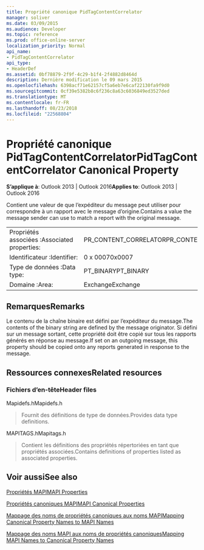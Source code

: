 ```yaml
---
title: Propriété canonique PidTagContentCorrelator
manager: soliver
ms.date: 03/09/2015
ms.audience: Developer
ms.topic: reference
ms.prod: office-online-server
localization_priority: Normal
api_name:
- PidTagContentCorrelator
api_type:
- HeaderDef
ms.assetid: 0bf78879-2f9f-4c29-b1f4-2f4882d8464d
description: Dernière modification le 09 mars 2015
ms.openlocfilehash: 6398acf71e62157cf5a6eb7e6caf22130fa9f9d0
ms.sourcegitcommit: 0cf39e5382b8c6f236c8a63c6036849ed3527ded
ms.translationtype: MT
ms.contentlocale: fr-FR
ms.lasthandoff: 08/23/2018
ms.locfileid: "22568804"
---
```

# <a name="pidtagcontentcorrelator-canonical-property"></a><span data-ttu-id="5c3bd-103">Propriété canonique PidTagContentCorrelator</span><span class="sxs-lookup"><span data-stu-id="5c3bd-103">PidTagContentCorrelator Canonical Property</span></span>

  
  
<span data-ttu-id="5c3bd-104">**S’applique à**: Outlook 2013 | Outlook 2016</span><span class="sxs-lookup"><span data-stu-id="5c3bd-104">**Applies to**: Outlook 2013 | Outlook 2016</span></span> 
  
<span data-ttu-id="5c3bd-105">Contient une valeur de que l’expéditeur du message peut utiliser pour correspondre à un rapport avec le message d’origine.</span><span class="sxs-lookup"><span data-stu-id="5c3bd-105">Contains a value the message sender can use to match a report with the original message.</span></span>
  
|||
|:-----|:-----|
|<span data-ttu-id="5c3bd-106">Propriétés associées :</span><span class="sxs-lookup"><span data-stu-id="5c3bd-106">Associated properties:</span></span>  <br/> |<span data-ttu-id="5c3bd-107">PR_CONTENT_CORRELATOR</span><span class="sxs-lookup"><span data-stu-id="5c3bd-107">PR_CONTENT_CORRELATOR</span></span>  <br/> |
|<span data-ttu-id="5c3bd-108">Identificateur :</span><span class="sxs-lookup"><span data-stu-id="5c3bd-108">Identifier:</span></span>  <br/> |<span data-ttu-id="5c3bd-109">0 x 0007</span><span class="sxs-lookup"><span data-stu-id="5c3bd-109">0x0007</span></span>  <br/> |
|<span data-ttu-id="5c3bd-110">Type de données :</span><span class="sxs-lookup"><span data-stu-id="5c3bd-110">Data type:</span></span>  <br/> |<span data-ttu-id="5c3bd-111">PT_BINARY</span><span class="sxs-lookup"><span data-stu-id="5c3bd-111">PT_BINARY</span></span>  <br/> |
|<span data-ttu-id="5c3bd-112">Domaine :</span><span class="sxs-lookup"><span data-stu-id="5c3bd-112">Area:</span></span>  <br/> |<span data-ttu-id="5c3bd-113">Exchange</span><span class="sxs-lookup"><span data-stu-id="5c3bd-113">Exchange</span></span>  <br/> |
   
## <a name="remarks"></a><span data-ttu-id="5c3bd-114">Remarques</span><span class="sxs-lookup"><span data-stu-id="5c3bd-114">Remarks</span></span>

<span data-ttu-id="5c3bd-115">Le contenu de la chaîne binaire est défini par l’expéditeur du message.</span><span class="sxs-lookup"><span data-stu-id="5c3bd-115">The contents of the binary string are defined by the message originator.</span></span> <span data-ttu-id="5c3bd-116">Si défini sur un message sortant, cette propriété doit être copié sur tous les rapports générés en réponse au message.</span><span class="sxs-lookup"><span data-stu-id="5c3bd-116">If set on an outgoing message, this property should be copied onto any reports generated in response to the message.</span></span>
  
## <a name="related-resources"></a><span data-ttu-id="5c3bd-117">Ressources connexes</span><span class="sxs-lookup"><span data-stu-id="5c3bd-117">Related resources</span></span>

### <a name="header-files"></a><span data-ttu-id="5c3bd-118">Fichiers d’en-tête</span><span class="sxs-lookup"><span data-stu-id="5c3bd-118">Header files</span></span>

<span data-ttu-id="5c3bd-119">Mapidefs.h</span><span class="sxs-lookup"><span data-stu-id="5c3bd-119">Mapidefs.h</span></span>
  
> <span data-ttu-id="5c3bd-120">Fournit des définitions de type de données.</span><span class="sxs-lookup"><span data-stu-id="5c3bd-120">Provides data type definitions.</span></span>
    
<span data-ttu-id="5c3bd-121">MAPITAGS.h</span><span class="sxs-lookup"><span data-stu-id="5c3bd-121">Mapitags.h</span></span>
  
> <span data-ttu-id="5c3bd-122">Contient les définitions des propriétés répertoriées en tant que propriétés associées.</span><span class="sxs-lookup"><span data-stu-id="5c3bd-122">Contains definitions of properties listed as associated properties.</span></span>
    
## <a name="see-also"></a><span data-ttu-id="5c3bd-123">Voir aussi</span><span class="sxs-lookup"><span data-stu-id="5c3bd-123">See also</span></span>



[<span data-ttu-id="5c3bd-124">Propriétés MAPI</span><span class="sxs-lookup"><span data-stu-id="5c3bd-124">MAPI Properties</span></span>](mapi-properties.md)
  
[<span data-ttu-id="5c3bd-125">Propriétés canoniques MAPI</span><span class="sxs-lookup"><span data-stu-id="5c3bd-125">MAPI Canonical Properties</span></span>](mapi-canonical-properties.md)
  
[<span data-ttu-id="5c3bd-126">Mappage des noms de propriétés canoniques aux noms MAPI</span><span class="sxs-lookup"><span data-stu-id="5c3bd-126">Mapping Canonical Property Names to MAPI Names</span></span>](mapping-canonical-property-names-to-mapi-names.md)
  
[<span data-ttu-id="5c3bd-127">Mappage des noms MAPI aux noms de propriétés canoniques</span><span class="sxs-lookup"><span data-stu-id="5c3bd-127">Mapping MAPI Names to Canonical Property Names</span></span>](mapping-mapi-names-to-canonical-property-names.md)

